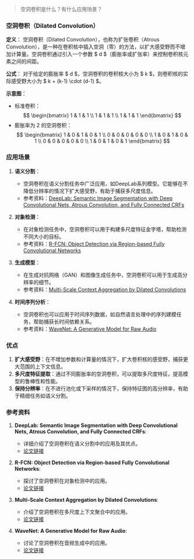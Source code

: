 > 空洞卷积是什么？有什么应用场景？




### 空洞卷积（Dilated Convolution）

**定义**：
空洞卷积（Dilated Convolution），也称为扩张卷积（Atrous Convolution），是一种在卷积核中插入空洞（零）的方法，以扩大感受野而不增加计算量。空洞卷积通过引入一个参数 $ d $（膨胀率或扩张率）来控制卷积核元素之间的间距。

**公式**：
对于给定的膨胀率 $ d $，空洞卷积的卷积核大小为 $ k $，则卷积核的实际感受野大小为 $ k + (k-1) \cdot (d-1) $。

**示意图**：
- 标准卷积：
  $$
  \begin{bmatrix}
  1 & 1 & 1 \\
  1 & 1 & 1 \\
  1 & 1 & 1
  \end{bmatrix}
  $$
- 膨胀率为 2 的空洞卷积：
  $$
  \begin{bmatrix}
  1 & 0 & 1 & 0 & 1 \\
  0 & 0 & 0 & 0 & 0 \\
  1 & 0 & 1 & 0 & 1 \\
  0 & 0 & 0 & 0 & 0 \\
  1 & 0 & 1 & 0 & 1
  \end{bmatrix}
  $$

### 应用场景

1. **语义分割**：
   - 空洞卷积在语义分割任务中广泛应用，如DeepLab系列模型。它能够在不降低分辨率的情况下扩大感受野，有助于捕获多尺度信息。
   - 参考资料：[DeepLab: Semantic Image Segmentation with Deep Convolutional Nets, Atrous Convolution, and Fully Connected CRFs](https://arxiv.org/abs/1606.00915)

2. **对象检测**：
   - 在对象检测任务中，空洞卷积可以用于构建多尺度特征金字塔，帮助检测不同大小的目标。
   - 参考资料：[R-FCN: Object Detection via Region-based Fully Convolutional Networks](https://arxiv.org/abs/1605.06409)

3. **生成模型**：
   - 在生成对抗网络（GAN）和图像生成任务中，空洞卷积可以用于生成高分辨率的细节。
   - 参考资料：[Multi-Scale Context Aggregation by Dilated Convolutions](https://arxiv.org/abs/1511.07122)

4. **时间序列分析**：
   - 空洞卷积也可以应用于时间序列数据，如自然语言处理中的序列建模任务，帮助捕获长时间依赖关系。
   - 参考资料：[WaveNet: A Generative Model for Raw Audio](https://arxiv.org/abs/1609.03499)

### 优点

1. **扩大感受野**：在不增加参数和计算量的情况下，扩大卷积核的感受野，捕获更大范围的上下文信息。
2. **多尺度特征提取**：通过不同膨胀率的空洞卷积，可以提取多尺度特征，提高模型的鲁棒性和性能。
3. **保持分辨率**：在不进行池化或下采样的情况下，保持特征图的高分辨率，有助于精细任务如语义分割。

### 参考资料

1. **DeepLab: Semantic Image Segmentation with Deep Convolutional Nets, Atrous Convolution, and Fully Connected CRFs**:
   - 详细介绍了空洞卷积在语义分割中的应用及其优点。
   - [论文链接](https://arxiv.org/abs/1606.00915)

2. **R-FCN: Object Detection via Region-based Fully Convolutional Networks**:
   - 探讨了空洞卷积在对象检测中的应用。
   - [论文链接](https://arxiv.org/abs/1605.06409)

3. **Multi-Scale Context Aggregation by Dilated Convolutions**:
   - 介绍了空洞卷积在多尺度上下文聚合中的应用。
   - [论文链接](https://arxiv.org/abs/1511.07122)

4. **WaveNet: A Generative Model for Raw Audio**:
   - 讨论了空洞卷积在音频生成中的应用。
   - [论文链接](https://arxiv.org/abs/1609.03499)